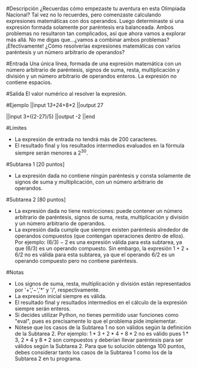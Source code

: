 #Descripción
¿Recuerdas cómo empezaste tu aventura en esta Olimpiada Nacional? Tal vez no lo recuerdes, pero comenzaste calculando expresiones matemáticas con dos operandos. Luego determinaste si una expresión formada solamente por paréntesis era balanceada. Ambos problemas no resultaron tan complicados, así que ahora vamos a explorar más allá. No me digas que...¿vamos a combinar ambos problemas? ¡Efectivamente!
¿Cómo resolverías expresiones matemáticas con varios paréntesis y un número arbitrario de operandos?


#Entrada
Una única línea, formada de una expresión matemática con un número arbitrario de paréntesis, signos de suma, resta, multiplicación y división y un número arbitrario de operandos enteros. La expresión no contiene espacios.

#Salida
El valor numérico al resolver la expresión.

#Ejemplo
||input
1*3+2*4+8*2
||output
27

||input
3+((2-27)/5)
||output
-2
||end

#Límites
- La expresión de entrada no tendrá más de 200 caracteres.
- El resultado final y los resultados intermedios evaluados en la fórmula siempre serán menores a $2^{30}$.

#Subtarea 1 [20 puntos]
 - La expresión dada no contiene ningún paréntesis y consta solamente de signos de suma y multiplicación, con un número arbitrario de operandos.

#Subtarea 2 [80 puntos]
 - La expresión dada no tiene restricciones: puede contener un número arbitrario de paréntesis, signos de suma, resta, multiplicación y división y un número arbitrario de operandos.
 - La expresión dada cumple que siempre existen paréntesis alrededor de operandos compuestos (que contengan operaciones dentro de ellos). Por ejemplo: $(6/3)-2$ es una expresión válida para esta subtarea, ya que $(6/3)$ es un operando compuesto. Sin embargo, la expresión $1+2+6/2$ no es válida para esta subtarea, ya que el operando $6/2$ es un operando compuesto pero no contiene paréntesis.

#Notas
 - Los signos de suma, resta, multiplicación y división están representados por '$+$','$-$','$*$' y '$/$', respectivamente.
 - La expresión inicial siempre es válida.
 - El resultado final y resultados intermedios en el cálculo de la expresión siempre serán enteros.
 - Si decides utilizar Python, no tienes permitido usar funciones como "eval", pues es precisamente lo que el problema pide implementar.
 - Nótese que los casos de la Subtarea 1 no son válidos según la definición de la Subtarea 2. Por ejemplo: $1*3+2*4+8*2$ no es válido pues $1*3$, $2*4$ y $8*2$ son compuestos y deberían llevar paréntesis para ser válidos según la Subtarea 2. Para que tu solución obtenga 100 puntos, debes considerar tanto los casos de la Subtarea 1 como los de la Subtarea 2 en tu programa.

